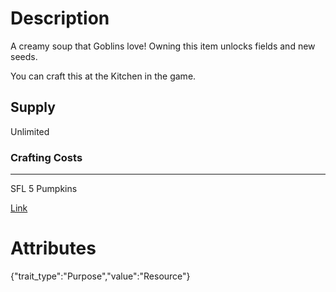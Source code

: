 # Description

A creamy soup that Goblins love! Owning this item unlocks fields and new seeds.

You can craft this at the Kitchen in the game.

## Supply

Unlimited

### Crafting Costs

---

SFL
5 Pumpkins

[Link](https://docs.sunflower-land.com/player-guides/crop-farming#kitchen-recipes)

# Attributes

{"trait_type":"Purpose","value":"Resource"}
